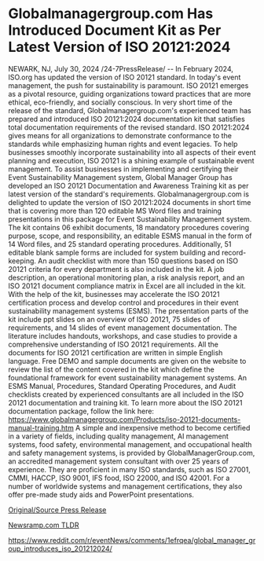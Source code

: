 # Globalmanagergroup.com Has Introduced Document Kit as Per Latest Version of ISO 20121:2024

NEWARK, NJ, July 30, 2024 /24-7PressRelease/ -- In February 2024, ISO.org has updated the version of ISO 20121 standard. In today's event management, the push for sustainability is paramount. ISO 20121 emerges as a pivotal resource, guiding organizations toward practices that are more ethical, eco-friendly, and socially conscious. In very short time of the release of the standard, Globalmanagergroup.com's experienced team has prepared and introduced ISO 20121:2024 documentation kit that satisfies total documentation requirements of the revised standard.  ISO 20121:2024 gives means for all organizations to demonstrate conformance to the standards while emphasizing human rights and event legacies. To help businesses smoothly incorporate sustainability into all aspects of their event planning and execution, ISO 20121 is a shining example of sustainable event management. To assist businesses in implementing and certifying their Event Sustainability Management system, Global Manager Group has developed an ISO 20121 Documentation and Awareness Training kit as per latest version of the standard's requirements.  Globalmanagergroup.com is delighted to update the version of ISO 20121:2024 documents in short time that is covering more than 120 editable MS Word files and training presentations in this package for Event Sustainability Management system. The kit contains 06 exhibit documents, 18 mandatory procedures covering purpose, scope, and responsibility, an editable ESMS manual in the form of 14 Word files, and 25 standard operating procedures.   Additionally, 51 editable blank sample forms are included for system building and record-keeping. An audit checklist with more than 150 questions based on ISO 20121 criteria for every department is also included in the kit. A job description, an operational monitoring plan, a risk analysis report, and an ISO 20121 document compliance matrix in Excel are all included in the kit. With the help of the kit, businesses may accelerate the ISO 20121 certification process and develop control and procedures in their event sustainability management systems (ESMS).  The presentation parts of the kit include ppt slides on an overview of ISO 20121, 75 slides of requirements, and 14 slides of event management documentation. The literature includes handouts, workshops, and case studies to provide a comprehensive understanding of ISO 20121 requirements. All the documents for ISO 20121 certification are written in simple English language. Free DEMO and sample documents are given on the website to review the list of the content covered in the kit which define the foundational framework for event sustainability management systems. An ESMS Manual, Procedures, Standard Operating Procedures, and Audit checklists created by experienced consultants are all included in the ISO 20121 documentation and training kit. To learn more about the ISO 20121 documentation package, follow the link here: https://www.globalmanagergroup.com/Products/iso-20121-documents-manual-training.htm  A simple and inexpensive method to become certified in a variety of fields, including quality management, AI management systems, food safety, environmental management, and occupational health and safety management systems, is provided by GlobalManagerGroup.com, an accredited management system consultant with over 25 years of experience. They are proficient in many ISO standards, such as ISO 27001, CMMI, HACCP, ISO 9001, IFS food, ISO 22000, and ISO 42001. For a number of worldwide systems and management certifications, they also offer pre-made study aids and PowerPoint presentations. 

[Original/Source Press Release](https://www.24-7pressrelease.com/press-release/512917/globalmanagergroupcom-has-introduced-document-kit-as-per-latest-version-of-iso-201212024)
                    

[Newsramp.com TLDR](None) 

https://www.reddit.com/r/eventNews/comments/1efrqea/global_manager_group_introduces_iso_201212024/